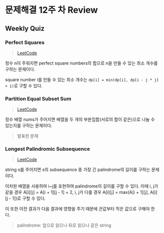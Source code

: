 # 문제해결 12주 차 Review

## Weekly Quiz

### Perfect Squares

> [LeetCode](https://leetcode.com/problems/perfect-squares/)

정수 n이 주워지면 perfect square numbers의 합으로 n을 만들 수 있는 최소 개수를 구하는 문제이다.

square number i를 만들 수 있는 최소 개수는 `dp[i] = min(dp[i], dp[i - j * j] + 1)`로 구할 수 있다.

### Partition Equal Subset Sum

> [LeetCode](https://leetcode.com/problems/partition-equal-subset-sum/)

정수 배열 nums가 주어지면 배열을 두 개의 부분집합(서로의 합이 같은)으로 나눌 수 있는지를 구하는 문제이다.

> 발표한 문제

### Longest Palindromic Subsequence

> [LeetCode](https://leetcode.com/problems/longest-palindromic-subsequence/)

string s를 주어지면 s의 subsequence 중 가장 긴 palindrome의 길이를 구하는 문제이다.

이차원 배열을 사용하여 i~j를 포현하여 palindrome의 길이를 구할 수 있다. 이때 i, j가 같을 경우 A\[i][j] = A\[i + 1][j - 1] + 2, i, j가 다를 경우 A\[i][j] = max(A\[i + 1][j], A\[i][j - 1])로 구할 수 있다.

이 또한 이전 결과가 다음 결과에 영향을 주기 때문에 큰값부터 작은 값으로 구해야 한다.

> palindrome: 앞으로 읽으나 뒤로 읽으나 같은 string
